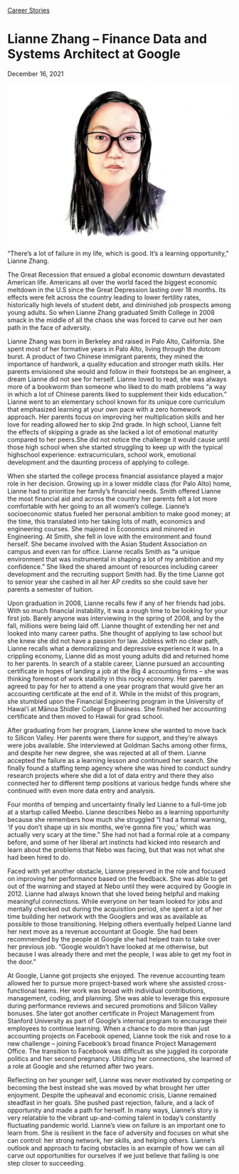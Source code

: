 [//]: # (title: Lianne Zhang –Finance Data and Systems Architect at Google)
[//]: # (url: https://madamambition.com/finance-data-and-systems-architect-at-google/)
[//]: # (filename: finance-data-and-systems-architect-at-google.md)
[//]: # (main_image: /articles/images/Lianne-Zhang-image-01-water-color-portrait-scaled-1.jpg)

[Career Stories](https://madamambition.com/category/career-stories/)

Lianne Zhang – Finance Data and Systems Architect at Google
===========================================================

December 16, 2021

![](/articles/images/Lianne-Zhang-image-01-water-color-portrait-scaled-1.jpg "Lianne Zhang - image 01 water-color-portrait-scaled")

“There’s a lot of failure in my life, which is good. It’s a learning opportunity,” Lianne Zhang.

The Great Recession that ensued a global economic downturn devastated American life. Americans all over the world faced the biggest economic meltdown in the U.S since the Great Depression lasting over 18 months. Its effects were felt across the country leading to lower fertility rates, historically high levels of student debt, and diminished job prospects among young adults. So when Lianne Zhang graduated Smith College in 2008 smack in the middle of all the chaos she was forced to carve out her own path in the face of adversity.

Lianne Zhang was born in Berkeley and raised in Palo Alto, California. She spent most of her formative years in Palo Alto, living through the dotcom burst. A product of two Chinese immigrant parents, they mined the importance of hardwork, a quality education and stronger math skills. Her parents envisioned she would and follow in their footsteps be an engineer, a dream Lianne did not see for herself. Lianne loved to read, she was always more of a bookworm than someone who liked to do math problems “a way in which a lot of Chinese parents liked to supplement their kids education.” Lianne went to an elementary school known for its unique core curriculum that emphasized learning at your own pace with a zero homework approach. Her parents focus on improving her multiplication skills and her love for reading allowed her to skip 2nd grade. In high school, Lianne felt the effects of skipping a grade as she lacked a lot of emotional maturity compared to her peers.She did not notice the challenge it would cause until those high school when she started struggling to keep up with the typical highschool experience: extracurriculars, school work, emotional development and the daunting process of applying to college.

When she started the college process financial assistance played a major role in her decision. Growing up in a lower middle class (for Palo Alto) home, Lianne had to prioritize her family’s financial needs. Smith offered Lianne the most financial aid and across the country her parents felt a lot more comfortable with her going to an all women’s college. Lianne’s socioeconomic status fueled her personal ambition to make good money; at the time, this translated into her taking lots of math, economics and engineering courses. She majored in Economics and minored in Engineering. At Smith, she fell in love with the environment and found herself. She became involved with the Asian Student Association on campus and even ran for office. Lianne recalls Smith as “a unique environment that was instrumental in shaping a lot of my ambition and my confidence.” She liked the shared amount of resources including career development and the recruiting support Smith had. By the time Lianne got to senior year she cashed in all her AP credits so she could save her parents a semester of tuition.

Upon graduation in 2008, Lianne recalls few if any of her friends had jobs. With so much financial instability, it was a rough time to be looking for your first job. Barely anyone was interviewing in the spring of 2008, and by the fall, millions were being laid off. Lianne thought of extending her net and looked into many career paths. She thought of applying to law school but she knew she did not have a passion for law. Jobless with no clear path, Lianne recalls what a demoralizing and depressive experience it was. In a crippling economy, Lianne did as most young adults did and returned home to her parents. In search of a stable career, Lianne pursued an accounting certificate in hopes of landing a job at the Big 4 accounting firms – she was thinking foremost of work stability in this rocky economy. Her parents agreed to pay for her to attend a one year program that would give her an accounting certificate at the end of it. While in the midst of this program, she stumbled upon the Financial Engineering program in the University of Hawaiʻi at Mānoa Shidler College of Business. She finished her accounting certificate and then moved to Hawaii for grad school.

After graduating from her program, Lianne knew she wanted to move back to Silicon Valley. Her parents were there for support, and they’re always were jobs available. She interviewed at Goldman Sachs among other firms, and despite her new degree, she was rejected at all of them. Lianne accepted the failure as a learning lesson and continued her search. She finally found a staffing temp agency where she was hired to conduct sundry research projects where she did a lot of data entry and there they also connected her to different temp positions at various hedge funds where she continued with even more data entry and analysis.

Four months of temping and uncertainty finally led Lianne to a full-time job at a startup called Meebo. Lianne describes Nebo as a learning opportunity because she remembers how much she struggled “I had a formal warning, ‘if you don’t shape up in six months, we’re gonna fire you,’ which was actually very scary at the time.” She had not had a formal role at a company before, and some of her liberal art instincts had kicked into research and learn about the problems that Nebo was facing, but that was not what she had been hired to do.

Faced with yet another obstacle, Lianne preserved in the role and focused on improving her performance based on the feedback. She was able to get out of the warning and stayed at Nebo until they were acquired by Google in 2012. Lianne had always known that she loved being helpful and making meaningful connections. While everyone on her team looked for jobs and mentally checked out during the acquisition period, she spent a lot of her time building her network with the Googlers and was as available as possible to those transitioning. Helping others eventually helped Lianne land her next move as a revenue accountant at Google. She had been recommended by the people at Google she had helped train to take over her previous job. “Google wouldn’t have looked at me otherwise, but because I was already there and met the people, I was able to get my foot in the door.”

At Google, Lianne got projects she enjoyed. The revenue accounting team allowed her to pursue more project-based work where she assisted cross-functional teams. Her work was broad with individual contributions, management, coding, and planning. She was able to leverage this exposure during performance reviews and secured promotions and Silicon Valley bonuses. She later got another certificate in Project Management from Stanford University as part of Google’s internal program to encourage their employees to continue learning. When a chance to do more than just accounting projects on Facebook opened, Lianne took the risk and rose to a new challenge – joining Facebook’s broad finance Project Management Office. The transition to Facebook was difficult as she juggled its corporate politics and her second pregnancy. Utilizing her connections, she learned of a role at Google and she returned after two years.

Reflecting on her younger self, Lianne was never motivated by competing or becoming the best instead she was moved by what brought her utter enjoyment. Despite the upheaval and economic crisis, Lianne remained steadfast in her goals. She pushed past rejection, failure, and a lack of opportunity and made a path for herself. In many ways, Lianne’s story is very relatable to the vibrant up-and-coming talent in today’s constantly fluctuating pandemic world. Lianne’s view on failure is an important one to learn from. She is resilient in the face of adversity and focuses on what she can control: her strong network, her skills, and helping others. Lianne’s outlook and approach to facing obstacles is an example of how we can all carve out opportunities for ourselves if we just believe that failing is one step closer to succeeding.